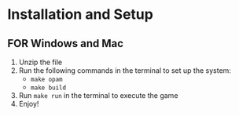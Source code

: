 # Installation and Setup

## FOR Windows and Mac
1. Unzip the file
2. Run the following commands in the terminal to set up the system:
   - ```make opam```
   - ```make build```
3. Run ```make run``` in the terminal to execute the game
4. Enjoy!